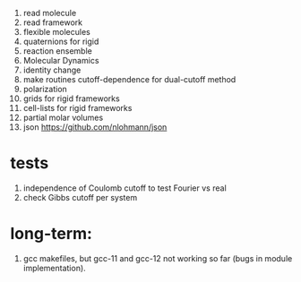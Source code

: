  1) read molecule
 2) read framework
 3) flexible molecules
 4) quaternions for rigid
 5) reaction ensemble
 6) Molecular Dynamics
 7) identity change
 8) make routines cutoff-dependence for dual-cutoff method
 9) polarization
10) grids for rigid frameworks
11) cell-lists for rigid frameworks
12) partial molar volumes
13) json https://github.com/nlohmann/json

tests
=====
1) independence of Coulomb cutoff to test Fourier vs real
2) check Gibbs cutoff per system


long-term:
==========
1) gcc makefiles, but gcc-11 and gcc-12 not working so far (bugs in module implementation).
